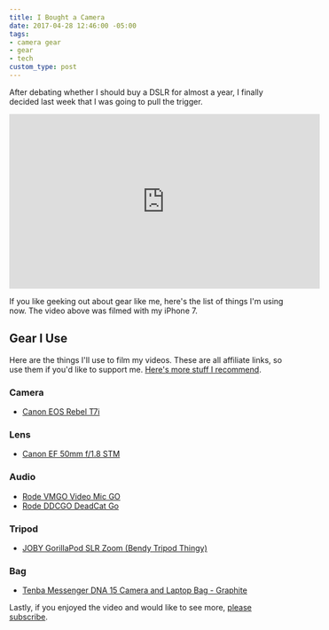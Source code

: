 ```yaml
---
title: I Bought a Camera
date: 2017-04-28 12:46:00 -05:00
tags:
- camera gear
- gear
- tech
custom_type: post
---
```


After debating whether I should buy a DSLR for almost a year, I finally decided last week that I was going to pull the trigger.

<div class="iframe-container">
  <iframe width="560" height="315" src="https://www.youtube.com/embed/hXkhvxQVuvY" frameborder="0" allowfullscreen></iframe>
</div>

If you like geeking out about gear like me, here's the list of things I'm using now. The video above was filmed with my iPhone 7.

## Gear I Use

Here are the things I'll use to film my videos. These are all affiliate links, so use them if you'd like to support me. [Here's more stuff I recommend](https://kit.com/smithtimmytim).

### Camera
- [Canon EOS Rebel T7i](http://amzn.to/2p9UeQ2)

### Lens
- [Canon EF 50mm f/1.8 STM](http://amzn.to/2oMlB0c)

### Audio
- [Rode VMGO Video Mic GO](http://amzn.to/2piXxDe)
- [Rode DDCGO DeadCat Go](http://amzn.to/2qffL7O)

### Tripod
- [JOBY GorillaPod SLR Zoom (Bendy Tripod Thingy)](http://amzn.to/2qf53Or)

### Bag
- [Tenba Messenger DNA 15 Camera and Laptop Bag - Graphite](http://amzn.to/2qdkh7N)

Lastly, if you enjoyed the video and would like to see more, [please subscribe](https://www.youtube.com/channel/UC1IRnf7JYYUkWqPO8wx_QNQ).
